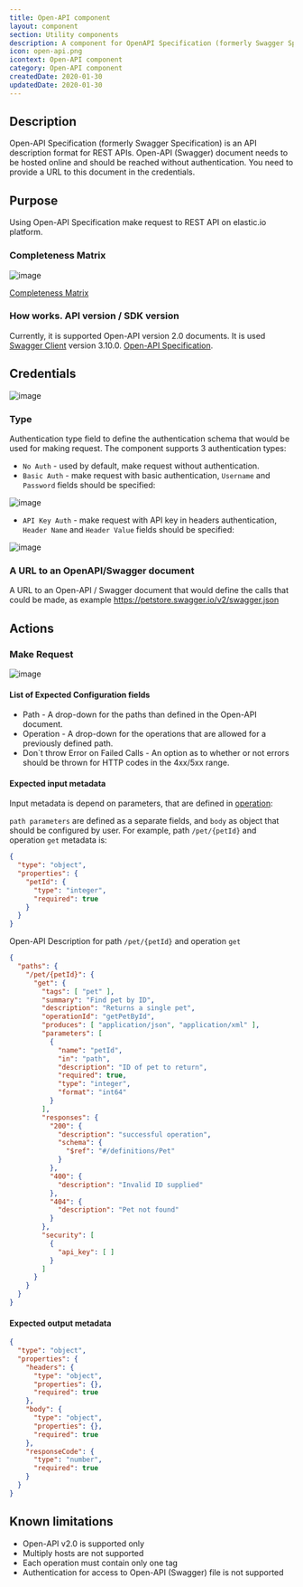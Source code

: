 ```yaml
---
title: Open-API component
layout: component
section: Utility components
description: A component for OpenAPI Specification (formerly Swagger Specification).
icon: open-api.png
icontext: Open-API component
category: Open-API component
createdDate: 2020-01-30
updatedDate: 2020-01-30
---
```


## Description

Open-API Specification (formerly Swagger Specification) is an API description
format for REST APIs. Open-API (Swagger) document needs to be hosted online and
should be reached without authentication. You need to provide a URL to this document
in the credentials.

## Purpose

Using Open-API Specification make request to REST API on elastic.io platform.

### Completeness Matrix
![image](https://user-images.githubusercontent.com/16806832/73257112-da9b5180-41cb-11ea-83d9-2725552185f7.png)

[Completeness Matrix](https://docs.google.com/spreadsheets/d/1S3B7caVck0IjR-jU-EX5gZDLBcL9L6dTRKPxoNxYApU/edit#gid=0)

### How works. API version / SDK version

Currently, it is supported Open-API version 2.0 documents.
It is used [Swagger Client](https://github.com/swagger-api/swagger-js) version 3.10.0.
[Open-API Specification](https://swagger.io/docs/specification/about/).

## Credentials

![image](https://user-images.githubusercontent.com/16806832/73258248-fa337980-41cd-11ea-8c8a-daf9a22360ec.png)

### Type

Authentication type field to define the authentication schema that would be used
for making request. The component supports 3 authentication types:

-   `No Auth` - used by default, make request without authentication.
-   `Basic Auth` - make request with basic authentication, `Username` and `Password` fields should be specified:

   ![image](https://user-images.githubusercontent.com/16806832/73258339-2a7b1800-41ce-11ea-894a-98fa65e37b81.png)

-   `API Key Auth` - make request with API key in headers authentication, `Header Name` and `Header Value` fields should be specified:

 ![image](https://user-images.githubusercontent.com/16806832/73258541-93629000-41ce-11ea-899d-6d1531df3fa1.png)

### A URL to an OpenAPI/Swagger document

A URL to an Open-API / Swagger document that would define the calls that could
be made, as example https://petstore.swagger.io/v2/swagger.json

## Actions

### Make Request

![image](https://user-images.githubusercontent.com/16806832/73259337-467fb900-41d0-11ea-86af-e18f373a29ec.png)

#### List of Expected Configuration fields

*   Path - A drop-down for the paths than defined in the Open-API document.
*   Operation - A drop-down for the operations that are allowed for a previously defined path.
*   Don`t throw Error on Failed Calls - An option as to whether or not errors should be thrown for HTTP codes in the 4xx/5xx range.

#### Expected input metadata

Input metadata is depend on parameters, that are defined in
[operation](https://swagger.io/docs/specification/2-0/describing-parameters/):

`path parameters` are defined as a separate fields, and `body` as object that
should be configured by user. For example, path `/pet/{petId}` and operation `get`
metadata is:

```json
{
  "type": "object",
  "properties": {
    "petId": {
      "type": "integer",
      "required": true
    }
  }
}
```
Open-API Description for path `/pet/{petId}` and operation `get`

```json
{
  "paths": {
    "/pet/{petId}": {
      "get": {
        "tags": [ "pet" ],
        "summary": "Find pet by ID",
        "description": "Returns a single pet",
        "operationId": "getPetById",
        "produces": [ "application/json", "application/xml" ],
        "parameters": [
          {
            "name": "petId",
            "in": "path",
            "description": "ID of pet to return",
            "required": true,
            "type": "integer",
            "format": "int64"
          }
        ],
        "responses": {
          "200": {
            "description": "successful operation",
            "schema": {
              "$ref": "#/definitions/Pet"
            }
          },
          "400": {
            "description": "Invalid ID supplied"
          },
          "404": {
            "description": "Pet not found"
          }
        },
        "security": [
          {
            "api_key": [ ]
          }
        ]
      }
    }
  }
}
```

#### Expected output metadata

```json
{
  "type": "object",
  "properties": {
    "headers": {
      "type": "object",
      "properties": {},
      "required": true
    },
    "body": {
      "type": "object",
      "properties": {},
      "required": true
    },
    "responseCode": {
      "type": "number",
      "required": true
    }
  }
}
```
## Known limitations

-  Open-API v2.0 is supported only
-  Multiply hosts are not supported
-  Each operation must contain only one tag
-  Authentication for access to Open-API (Swagger) file is not supported
